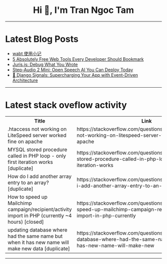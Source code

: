 <h1 align="center">Hi 👋, I'm Tran Ngoc Tam</h1>

---

# Latest Blog Posts 
<!-- BLOG-POST-LIST:START -->
- [wabt 使用小记](https://dev.to/yangholmes/wabt-shi-yong-xiao-ji-1bk4)
- [5 Absolutely Free Web Tools Every Developer Should Bookmark](https://dev.to/web_dev-usman/5-absolutely-free-web-tools-every-developer-should-bookmark-38jn)
- [Juris.js: Debug What You Wrote](https://dev.to/professional_joe/jurisjs-debug-what-you-wrote-3dmj)
- [Step-Audio 2 Mini: Open Speech AI You Can Deploy Today](https://dev.to/aiwithapex/step-audio-2-mini-open-speech-ai-you-can-deploy-today-26c8)
- [🔔 Django Signals: Supercharging Your App with Event-Driven Architecture](https://dev.to/diveshkumar/django-signals-supercharging-your-app-with-event-driven-architecture-e5l)
<!-- BLOG-POST-LIST:END -->

---

# Latest stack oveflow activity
<table>
  <tr><th>Title</th><th>Link</th></tr>
  <!-- STACKOVERFLOW:START --><tr><td>.htaccess not working on LiteSpeed server worked fine on apache</td><td>https://stackoverflow.com/questions/79755253/htaccess-not-working-on-litespeed-server-worked-fine-on-apache</td></tr><tr><td>MYSQL stored procedure called in PHP loop - only first iteration works [duplicate]</td><td>https://stackoverflow.com/questions/79754880/mysql-stored-procedure-called-in-php-loop-only-first-iteration-works</td></tr><tr><td>How do I add another array entry to an array? [duplicate]</td><td>https://stackoverflow.com/questions/79754717/how-do-i-add-another-array-entry-to-an-array</td></tr><tr><td>How to speed up Mailchimp campaign/recipient/activity import in PHP &lpar;currently ~4 hours&rpar; [closed]</td><td>https://stackoverflow.com/questions/79754656/how-to-speed-up-mailchimp-campaign-recipient-activity-import-in-php-currently</td></tr><tr><td>updating database where had the same name but when it has new name will make new data [duplicate]</td><td>https://stackoverflow.com/questions/79754307/updating-database-where-had-the-same-name-but-when-it-has-new-name-will-make-new</td></tr><!-- STACKOVERFLOW:END -->
</table>

---


